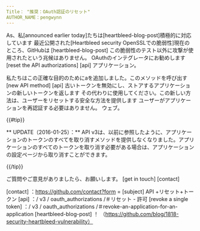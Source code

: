 ```yaml
---
Title： "推奨：OAuth認証のリセット"
AUTHOR_NAME：pengwynn
---
```


As、私[announced earlier today]たちは[heartbleed-blog-post]積極的に対応しています
最近公開された[Heartbleed security
OpenSSLでの脆弱性]現在のところ、GitHubは [heartbleed-blog-post]
この脆弱性のテスト以外に攻撃が使用されたという兆候はありません。
OAuthのインテグレータにお勧めします [reset the API authorizations] [api]
アプリケーション。

私たちはこの正確な目的のためにaを追加しました。このメソッドを呼び出す [new API method] [api]
古いトークンを無効にし、ストアするアプリケーションの新しいトークンを返します
その代わりに使用してください。この新しい方法は、ユーザーをリセットする安全な方法を提供します
ユーザーがアプリケーションを再認証する必要はありません。
ウェブ。


{{#tip}}

** UPDATE（2016-01-25）：** API v3は、以前に参照したように、アプリケーションのトークンのすべてを取り消すメソッドを提供しなくなりました。アプリケーションのすべてのトークンを取り消す必要がある場合は、アプリケーションの設定ページから取り消すことができます。 <em> </em> <a href="https://github.com/settings/developers"> </a>

{{/tip}}

ご質問やご意見がありましたら、お願いします。 [get in touch] [contact]

[contact] ：https://github.com/contact?form = [subject] API +リセット+トークン
[api] ：/ v3 / oauth_authorizations /＃リセット - 許可
[revoke a single token] ：/ v3 / oauth_authorizations /＃revoke-an-application-for-an-application
[heartbleed-blog-post] ！ （https://github.com/blog/1818-security-heartbleed-vulnerability）
